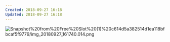 ```yaml
---
Created: 2018-09-27 16:18
Updated: 2018-09-27 16:18
---
```



![Snapshot%20from%20Free%20Slot%20(1)%20c614d5a382514d1ea118bfbcaf5f9779/img_20180927_161740.014.png](img_20180927_161740.014.png)